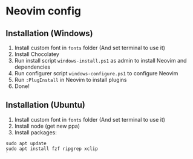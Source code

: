 ﻿# Neovim config

## Installation (Windows)
1. Install custom font in `fonts` folder (And set terminal to use it)
2. Install Chocolatey
3. Run install script `windows-install.ps1` as admin to install Neovim and dependencies
4. Run configurer script `windows-configure.ps1` to configure Neovim
5. Run `:PlugInstall` in Neovim to install plugins
6. Done!

## Installation (Ubuntu)
1. Install custom font in `fonts` folder (And set terminal to use it)
2. Install node (get new ppa)
3. Install packages:
```
sudo apt update
sudo apt install fzf ripgrep xclip
` 
